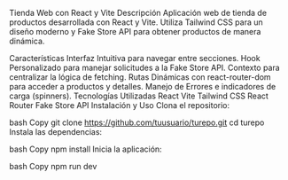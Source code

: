 Tienda Web con React y Vite
Descripción
Aplicación web de tienda de productos desarrollada con React y Vite. Utiliza Tailwind CSS para un diseño moderno y Fake Store API para obtener productos de manera dinámica.

Características
Interfaz Intuitiva para navegar entre secciones.
Hook Personalizado para manejar solicitudes a la Fake Store API.
Contexto para centralizar la lógica de fetching.
Rutas Dinámicas con react-router-dom para acceder a productos y detalles.
Manejo de Errores e indicadores de carga (spinners).
Tecnologías Utilizadas
React
Vite
Tailwind CSS
React Router
Fake Store API
Instalación y Uso
Clona el repositorio:

bash
Copy
git clone https://github.com/tuusuario/turepo.git
cd turepo
Instala las dependencias:

bash
Copy
npm install
Inicia la aplicación:

bash
Copy
npm run dev
